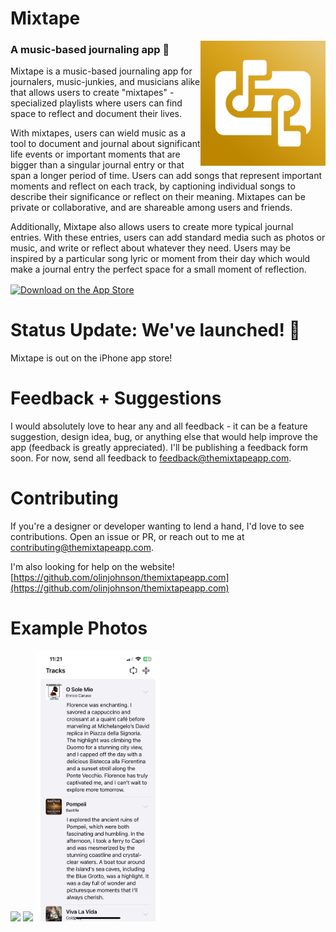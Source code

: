 # Mixtape 

<img src="mixtape/Assets.xcassets/AppIcon.appiconset/Mixtape icon copy 6.png" alt="app icon" width=200 align="right">

### A music-based journaling app 🎸

Mixtape is a music-based journaling app for journalers, music-junkies, and musicians alike that allows users to create "mixtapes" - specialized playlists where users can find space to reflect and document their lives.

With mixtapes, users can wield music as a tool to document and journal about significant life events or important moments that are bigger than a singular journal entry or that span a longer period of time. Users can add songs that represent important moments and reflect on each track, by captioning individual songs to describe their significance or reflect on their meaning. Mixtapes can be private or collaborative, and are shareable among users and friends.

Additionally, Mixtape also allows users to create more typical journal entries. With these entries, users can add standard media such as photos or music, and write or reflect about whatever they need. Users may be inspired by a particular song lyric or moment from their day which would make a journal entry the perfect space for a small moment of reflection.

<Embed>
    <a href="https://apps.apple.com/us/app/mixtape-a-music-based-journal/id6740045350?itscg=30200&itsct=apps_box_badge&mttnsubad=6740045350" style="display: inline-block;">
    <img src="https://toolbox.marketingtools.apple.com/api/v2/badges/download-on-the-app-store/black/en-us?releaseDate=1736294400" alt="Download on the App Store" style="width: 150px; height: 50px; vertical-align: middle; object-fit: contain;" />
    </a>
</Embed>

# Status Update: We've launched! 🎉

Mixtape is out on the iPhone app store!

# Feedback + Suggestions

I would absolutely love to hear any and all feedback - it can be a feature suggestion, design idea, bug, or anything else that would help improve the app (feedback is greatly appreciated). I'll be publishing a feedback form soon. For now, send all feedback to feedback@themixtapeapp.com.

# Contributing

If you're a designer or developer wanting to lend a hand, I'd love to see contributions. Open an issue or PR, or reach out to me at contributing@themixtapeapp.com.

I'm also looking for help on the website! [https://github.com/olinjohnson/themixtapeapp.com](https://github.com/olinjohnson/themixtapeapp.com)

# Example Photos
<p float="left">
  <img src="example_photos/IMG_3250.PNG" width=200>
  <img src="example_photos/IMG_3248.PNG" width=200>
  <img src="example_photos/IMG_3249.PNG" width=200>
</p>
<!-- ![title image](splash.png) -->
